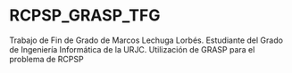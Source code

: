 # RCPSP_GRASP_TFG
Trabajo de Fin de Grado de Marcos Lechuga Lorbés. Estudiante del Grado de Ingeniería Informática de la URJC. Utilización de GRASP para el problema de RCPSP
